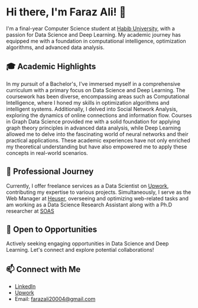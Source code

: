 # Hi there, I'm Faraz Ali! 👋

I'm a final-year Computer Science student at [Habib University](https://habib.edu.pk/), with a passion for Data Science and Deep Learning. My academic journey has equipped me with a foundation in computational intelligence, optimization algorithms, and advanced data analysis.

## 🎓 Academic Highlights

In my pursuit of a Bachelor's, I've immersed myself in a comprehensive curriculum with a primary focus on Data Science and Deep Learning. The coursework has been diverse, encompassing areas such as Computational Intelligence, where I honed my skills in optimization algorithms and intelligent systems. Additionally, I delved into Social Network Analysis, exploring the dynamics of online connections and information flow. Courses in Graph Data Science provided me with a solid foundation for applying graph theory principles in advanced data analysis, while Deep Learning allowed me to delve into the fascinating world of neural networks and their practical applications. These academic experiences have not only enriched my theoretical understanding but have also empowered me to apply these concepts in real-world scenarios.

## 💼 Professional Journey

Currently, I offer freelance services as a Data Scientist on [Upwork](https://www.upwork.com/freelancers/~012eebae6bd657566b), contributing my expertise to various projects. Simultaneously, I serve as the Web Manager at [Heuser](https://www.heuserpk.com/), overseeing and optimizing web-related tasks and am working as a Data Science Research Assistant along with a Ph.D researcher at [SOAS](https://www.soas.ac.uk/)

## 🚀 Open to Opportunities

Actively seeking engaging opportunities in Data Science and Deep Learning. Let's connect and explore potential collaborations!

## 📫 Connect with Me

- [LinkedIn](https://www.linkedin.com/in/farazali2686/)
- [Upwork](https://www.upwork.com/freelancers/~012eebae6bd657566b)
- Email: farazali20004@gmail.com
